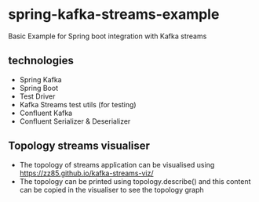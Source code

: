 # spring-kafka-streams-example
Basic Example for Spring boot integration with Kafka streams

## technologies
* Spring Kafka 
* Spring Boot
* Test Driver
* Kafka Streams test utils (for testing)
* Confluent Kafka
* Confluent Serializer & Deserializer

## Topology streams visualiser

* The topology of streams application can be visualised using https://zz85.github.io/kafka-streams-viz/
* The topology can be printed using topology.describe() and this content can be copied in the visualiser to see the topology graph

